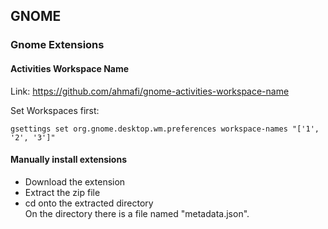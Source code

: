 ## GNOME

### Gnome Extensions

#### Activities Workspace Name

Link: https://github.com/ahmafi/gnome-activities-workspace-name

Set Workspaces first:
```
gsettings set org.gnome.desktop.wm.preferences workspace-names "['1', '2', '3']"
```




#### Manually install extensions

- Download the extension
- Extract the zip file
- cd onto the extracted directory   
  On the directory there is a file named "metadata.json".

